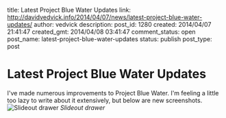 title: Latest Project Blue Water Updates
link: http://davidvedvick.info/2014/04/07/news/latest-project-blue-water-updates/
author: vedvick
description: 
post_id: 1280
created: 2014/04/07 21:41:47
created_gmt: 2014/04/08 03:41:47
comment_status: open
post_name: latest-project-blue-water-updates
status: publish
post_type: post

# Latest Project Blue Water Updates

I've made numerous improvements to Project Blue Water. I'm feeling a little too lazy to write about it extensively, but below are new screenshots. ![Slideout drawer](http://davidvedvick.info/wp-content/uploads/2014/04/Screenshot_2014-04-06-11-02-36-576x1024.png)
*Slideout drawer*